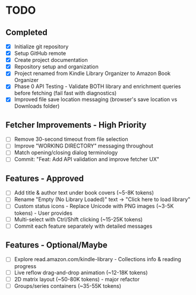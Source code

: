 # TODO

## Completed
- [x] Initialize git repository
- [x] Setup GitHub remote
- [x] Create project documentation
- [x] Repository setup and organization
- [x] Project renamed from Kindle Library Organizer to Amazon Book Organizer
- [x] Phase 0 API Testing - Validate BOTH library and enrichment queries before fetching (fail fast with diagnostics)
- [x] Improved file save location messaging (browser's save location vs Downloads folder)

## Fetcher Improvements - High Priority

- [ ] Remove 30-second timeout from file selection
- [ ] Improve "WORKING DIRECTORY" messaging throughout
- [ ] Match opening/closing dialog terminology
- [ ] Commit: "Feat: Add API validation and improve fetcher UX"

## Features - Approved

- [ ] Add title & author text under book covers (~5-8K tokens)
- [ ] Rename "Empty (No Library Loaded)" text → "Click here to load library"
- [ ] Custom status icons - Replace Unicode with PNG images (~3-5K tokens) - User provides
- [ ] Multi-select with Ctrl/Shift clicking (~15-25K tokens)
- [ ] Commit each feature separately with detailed messages

## Features - Optional/Maybe

- [ ] Explore read.amazon.com/kindle-library - Collections info & reading progress
- [ ] Live reflow drag-and-drop animation (~12-18K tokens)
- [ ] 2D matrix layout (~50-80K tokens) - major refactor
- [ ] Groups/series containers (~35-55K tokens)
